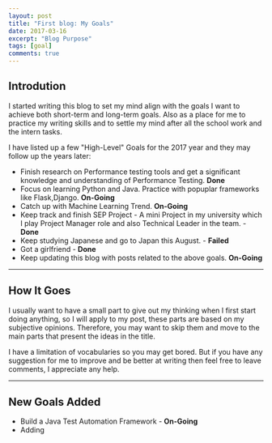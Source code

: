 ```yaml
---
layout: post
title: "First blog: My Goals"
date: 2017-03-16
excerpt: "Blog Purpose"
tags: [goal]
comments: true
---
```

## Introdution
I started writing this blog to set my mind align with the goals I want to achieve both short-term and long-term goals. Also as a place for me to practice my writing skills and to settle my mind after all the school work and the intern tasks.
 
I have listed up a few "High-Level" Goals for the 2017 year and they may follow up the years later:
* Finish research on Performance testing tools and get a significant knowledge and understanding of Performance Testing. **Done**
* Focus on learning Python and Java. Practice with popuplar frameworks like Flask,Django. **On-Going**
* Catch up with Machine Learning Trend. **On-Going**
* Keep track and finish SEP Project - A mini Project in my university which I play Project Manager role and also Technical Leader in the team. - **Done**
* Keep studying Japanese and go to Japan this August. - **Failed**
* Got a girlfriend - **Done**
* Keep updating this blog with posts related to the above goals. **On-Going**


---
## How It Goes
I usually want to have a small part to give out my thinking when I first start doing anything, so I will apply to my post, these parts are based on my subjective opinions. Therefore, you may want to skip them and move to the main parts that present the ideas in the title.

I have a limitation of vocabularies so you may get bored. But if you have any suggestion for me to improve and be better at writing then feel free to leave comments, I appreciate any help.

---
## New Goals Added
* Build a Java Test Automation Framework - **On-Going**
* Adding